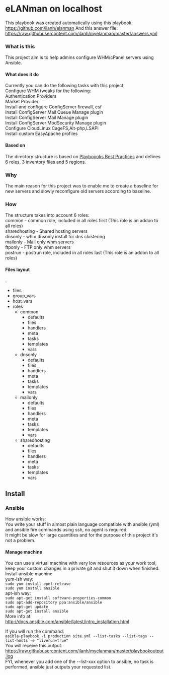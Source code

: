 # eLANman on localhost
This playbook was created automatically using this playbook:
https://github.com/ilanh/elanman
And this answer file:
https://raw.githubusercontent.com/ilanh/myelanman/master/answers.yml

### What is this
This project aim is to help admins configure WHM/cPanel servers using Ansible.

#### What does it do
Currently you can do the following tasks with this project:  
Configure WHM tweaks for the following:  
 Authentication Providers  
 Market Provider  
Install and configure ConfigServer firewall, csf  
Install ConfigServer Mail Queue Manage plugin  
Install ConfigServer Mail Manage plugin  
Install ConfigServer ModSecurity Manage plugin  
Configure CloudLinux CageFS,Alt-php,LSAPI  
Install custom EasyApache profiles  
  
#### Based on
The directory structure is based on [Playboooks Best Practices](http://docs.ansible.com/ansible/playbooks_best_practices.html) and defines 6 roles, 3 inventory files and 5 regions.


### Why
The main reason for this project was to enable me to create a baseline for new servers and slowly reconfigure old servers according to baseline.

### How
The structure takes into account 6 roles:  
  common - common role, included in all roles first (This role is an addon to all roles)  
  sharedhosting - Shared hosting servers   
  dnsonly - whm dnsonly install for dns clustering   
  mailonly - Mail only whm servers   
  ftponly - FTP only whm servers   
  postrun - postrun role, included in all roles last (This role is an addon to all roles)  

#### Files layout
.   
* files
* group_vars
* host_vars
* roles
    * common
        * defaults
        * files
        * handlers
        * meta
        * tasks
        * templates
        * vars
    * dnsonly
        * defaults
        * files
        * handlers
        * meta
        * tasks
        * templates
        * vars
    * mailonly
        * defaults
        * files
        * handlers
        * meta
        * tasks
        * templates
        * vars
    * sharedhosting
        * defaults
        * files
        * handlers
        * meta
        * tasks
        * templates
        * vars


## Install

### Ansible
How ansible works:  
You write your stuff in almost plain language compatible with ansible (yml) and ansible fire commands using ssh, no agent is required.  
It might be slow for large quantities and for the purpose of this project it's not a problem.  

#### Manage machine
You can use a virtual machine with very low resources as your work tool, keep your custom changes in a private git and shut it down when finished.  
Install ansible machine  
yum-ish way:  
`sudo yum install epel-release`  
`sudo yum install ansible`  
apt-ish way:  
`sudo apt-get install software-properties-common`  
`sudo apt-add-repository ppa:ansible/ansible`  
`sudo apt-get update`  
`sudo apt-get install ansible`  
More info at:  
http://docs.ansible.com/ansible/latest/intro_installation.html  


If you will run the command:  
`asible-playbook -i production site.yml --list-tasks --list-tags --list-hosts -e "liverun=true"`  
You will receive this output:  
https://raw.githubusercontent.com/ilanh/myelanman/master/playbookoutput.log  
FYI, whenever you add one of the --list-xxx option to ansible, no task is performed, ansible just outputs your requested list.  
